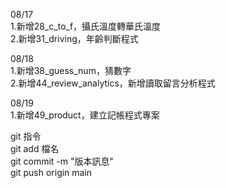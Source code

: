 08/17  
1.新增28_c_to_f，攝氏溫度轉華氏溫度  
2.新增31_driving，年齡判斷程式 

08/18  
1.新增38_guess_num，猜數字  
2.新增44_review_analytics，新增讀取留言分析程式  

08/19  
1.新增49_product，建立記帳程式專案  

git 指令  
git add 檔名  
git commit -m "版本訊息"  
git push origin main  

